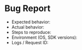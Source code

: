 # Bug Report

- Expected behavior:
- Actual behavior:
- Steps to reproduce:
- Environment (OS, SDK versions):
- Logs / Request ID:
